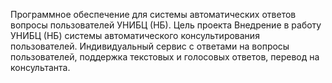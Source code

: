 Программное обеспечение для системы автоматических ответов вопросы пользователей УНИБЦ (НБ).
Цель проекта	Внедрение в работу УНИБЦ (НБ) системы автоматического консультирования пользователей.
Индивидуальный сервис с ответами на вопросы пользователей, поддержка текстовых и голосовых ответов, перевод на консультанта.
